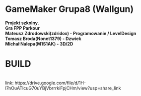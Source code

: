# GameMaker Grupa8 (Wallgun) </br>
**Projekt szkolny. </br>
Gra FPP Parkour </br>
Mateusz Zdrodowski(zdridox) - Programowanie / LevelDesign </br>
Tomasz Broda(Nonet1379) - Dzwiek </br>
Michał Nalepa(M1S1AK) - 3D/2D** </br>
<h1> BUILD </h1> </br>
 link: https://drive.google.com/file/d/1H-l7nOuATlcuG70uYBjVbrrrkiFpjCHm/view?usp=share_link </br>

